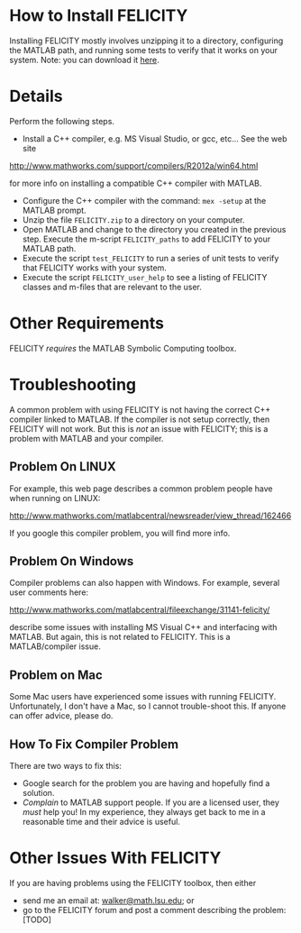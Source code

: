 How to Install FELICITY
=======================

Installing FELICITY mostly involves unzipping it to a directory, configuring the MATLAB path, and running some tests to verify that it works on your system.  Note: you can download it [here](http://www.mathworks.com/matlabcentral/fileexchange/31141-felicity).

# Details

Perform the following steps.

* Install a C++ compiler, e.g. MS Visual Studio, or gcc, etc...  See the web site

http://www.mathworks.com/support/compilers/R2012a/win64.html

for more info on installing a compatible C++ compiler with MATLAB.

* Configure the C++ compiler with the command:  `mex -setup` at the MATLAB prompt.
* Unzip the file `FELICITY.zip` to a directory on your computer.
* Open MATLAB and change to the directory you created in the previous step.  Execute the m-script `FELICITY_paths` to add FELICITY to your MATLAB path.
* Execute the script `test_FELICITY` to run a series of unit tests to verify that FELICITY works with your system.
* Execute the script `FELICITY_user_help` to see a listing of FELICITY classes and m-files that are relevant to the user.

# Other Requirements

FELICITY *requires* the MATLAB Symbolic Computing toolbox.

# Troubleshooting

A common problem with using FELICITY is not having the correct C++ compiler linked to MATLAB.  If the compiler is not setup correctly, then FELICITY will not work.  But this is *not* an issue with FELICITY; this is a problem with MATLAB and your compiler.

## Problem On LINUX

For example, this web page describes a common problem people have when running on LINUX:

http://www.mathworks.com/matlabcentral/newsreader/view_thread/162466

If you google this compiler problem, you will find more info.

## Problem On Windows

Compiler problems can also happen with Windows.  For example, several user comments here:

http://www.mathworks.com/matlabcentral/fileexchange/31141-felicity/

describe some issues with installing MS Visual C++ and interfacing with MATLAB.  But again, this is not related to FELICITY.  This is a MATLAB/compiler issue.

## Problem on Mac

Some Mac users have experienced some issues with running FELICITY.  Unfortunately, I don't have a Mac, so I cannot trouble-shoot this.  If anyone can offer advice, please do.

## How To Fix Compiler Problem

There are two ways to fix this:

* Google search for the problem you are having and hopefully find a solution.
* *Complain* to MATLAB support people.  If you are a licensed user, they _must_ help you!  In my experience, they always get back to me in a reasonable time and their advice is useful.

# Other Issues With FELICITY

If you are having problems using the FELICITY toolbox, then either

* send me an email at:   walker@math.lsu.edu; or
* go to the FELICITY forum and post a comment describing the problem:  [TODO]

